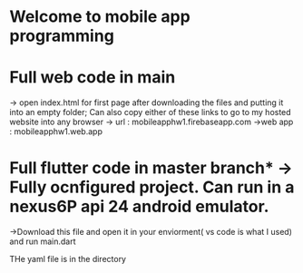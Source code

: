 # Welcome to mobile app programming

# Full web code in main
  -> open index.html for first page after downloading the files and putting it into an empty folder;
  Can also copy either of these links to go to my hosted website into any browser
  -> url : mobileapphw1.firebaseapp.com
  ->web app : mobileapphw1.web.app
  

# Full flutter code in master branch* -> Fully ocnfigured project. Can run in a nexus6P api 24 android emulator.
  ->Download this file and open it in your enviorment( vs code is what I used) and run main.dart
  
  THe yaml file is in the directory
  
 
